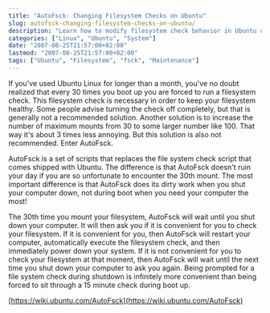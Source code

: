 ```yaml
---
title: "AutoFsck: Changing Filesystem Checks on Ubuntu"
slug: autofsck-changing-filesystem-checks-on-ubuntu/
description: "Learn how to modify filesystem check behavior in Ubuntu using AutoFsck to make them run during shutdown instead of boot time."
categories: ["Linux", "Ubuntu", "System"]
date: "2007-08-25T21:57:00+02:00"
lastmod: "2007-08-25T21:57:00+02:00"
tags: ["Ubuntu", "Filesystem", "fsck", "Maintenance"]
---
```


If you've used Ubuntu Linux for longer than a month, you've no doubt realized that every 30 times you boot up you are forced to run a filesystem check. This filesystem check is necessary in order to keep your filesystem healthy. Some people advise turning the check off completely, but that is generally not a recommended solution. Another solution is to increase the number of maximum mounts from 30 to some larger number like 100. That way it's about 3 times less annoying. But this solution is also not recommended. Enter AutoFsck.

AutoFsck is a set of scripts that replaces the file system check script that comes shipped with Ubuntu. The difference is that AutoFsck doesn't ruin your day if you are so unfortunate to encounter the 30th mount. The most important difference is that AutoFsck does its dirty work when you shut your computer down, not during boot when you need your computer the most!

The 30th time you mount your filesystem, AutoFsck will wait until you shut down your computer. It will then ask you if it is convenient for you to check your filesystem. If it is convenient for you, then AutoFsck will restart your computer, automatically execute the filesystem check, and then immediately power down your system. If it is not convenient for you to check your filesystem at that moment, then AutoFsck will wait until the next time you shut down your computer to ask you again. Being prompted for a file system check during shutdown is infinitely more convenient than being forced to sit through a 15 minute check during boot up.

[https://wiki.ubuntu.com/AutoFsck](https://wiki.ubuntu.com/AutoFsck)
